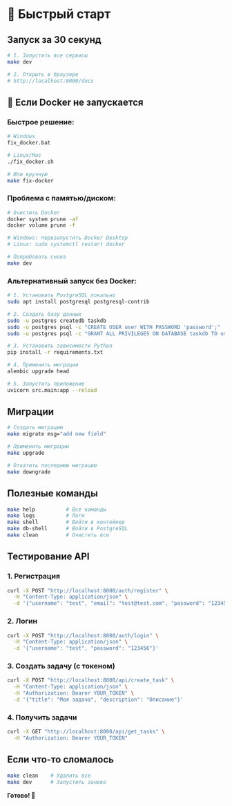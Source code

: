 # 🚀 Быстрый старт

## Запуск за 30 секунд

```bash
# 1. Запустить все сервисы
make dev

# 2. Открыть в браузере
# http://localhost:8000/docs
```

## 🔧 Если Docker не запускается

### Быстрое решение:
```bash
# Windows
fix_docker.bat

# Linux/Mac
./fix_docker.sh

# Или вручную
make fix-docker
```

### Проблема с памятью/диском:
```bash
# Очистить Docker
docker system prune -af
docker volume prune -f

# Windows: перезапустить Docker Desktop
# Linux: sudo systemctl restart docker

# Попробовать снова
make dev
```

### Альтернативный запуск без Docker:
```bash
# 1. Установить PostgreSQL локально
sudo apt install postgresql postgresql-contrib

# 2. Создать базу данных
sudo -u postgres createdb taskdb
sudo -u postgres psql -c "CREATE USER user WITH PASSWORD 'password';"
sudo -u postgres psql -c "GRANT ALL PRIVILEGES ON DATABASE taskdb TO user;"

# 3. Установить зависимости Python
pip install -r requirements.txt

# 4. Применить миграции
alembic upgrade head

# 5. Запустить приложение
uvicorn src.main:app --reload
```

## Миграции

```bash
# Создать миграцию
make migrate msg="add new field"

# Применить миграции
make upgrade

# Откатить последнюю миграцию
make downgrade
```

## Полезные команды

```bash
make help          # Все команды
make logs          # Логи
make shell         # Войти в контейнер
make db-shell      # Войти в PostgreSQL
make clean         # Очистить все
```

## Тестирование API

### 1. Регистрация
```bash
curl -X POST "http://localhost:8000/auth/register" \
  -H "Content-Type: application/json" \
  -d '{"username": "test", "email": "test@test.com", "password": "123456"}'
```

### 2. Логин
```bash
curl -X POST "http://localhost:8000/auth/login" \
  -H "Content-Type: application/json" \
  -d '{"username": "test", "password": "123456"}'
```

### 3. Создать задачу (с токеном)
```bash
curl -X POST "http://localhost:8000/api/create_task" \
  -H "Content-Type: application/json" \
  -H "Authorization: Bearer YOUR_TOKEN" \
  -d '{"title": "Моя задача", "description": "Описание"}'
```

### 4. Получить задачи
```bash
curl -X GET "http://localhost:8000/api/get_tasks" \
  -H "Authorization: Bearer YOUR_TOKEN"
```

## Если что-то сломалось

```bash
make clean    # Удалить все
make dev      # Запустить заново
```

**Готово! 🎉** 